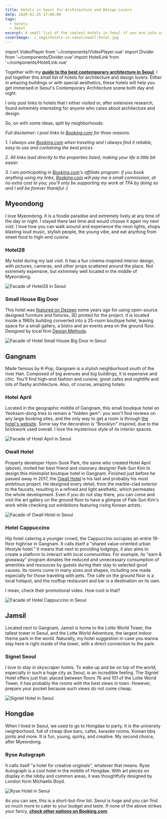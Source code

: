 ```yaml
---
title: Hotels in Seoul for Architecture and Design Lovers
date: 2020-01-25 17:00:00
tags:
  - hotels
  - Seoul
excerpt: A small list of the coolest hotels in Seoul if you are into architecture and design.
coverImage: ./_imgs/hotels-in-seoul/owall-hotel.jpg
---
```

import VideoPlayer from '~/components/VideoPlayer.vue'
import Divider from '~/components/Divider.vue'
import HotelLink from '~/components/HotelLink.vue'

Together with my **[guide to the best contemporary architecture in Seoul](/guides/seoul)**, I put together this small list of hotels for architecture and design lovers. Either in amazing buildings or with special aesthetics, these hotels will help you get immersed in Seoul's Contemporary Architecture scene both day and night.

I only post links to hotels that I either visited or, after extensive research, found extremely interesting for anyone who cares about architecture and design.

So, on with some ideas, split by neighborhoods:

<divider/>

_Full disclaimer: I post links to [Booking.com](https://www.booking.com/index.html?aid=1297569) for three reasons._

_1. I always use [Booking.com](https://www.booking.com/index.html?aid=1297569) when traveling and I always find it reliable, easy to use and containing the best prices_

_2. All links lead directly to the properties listed, making your life a little bit easier_ 

_3. I am participating in [Booking.com](https://www.booking.com/index.html?aid=1297569)'s affiliate program: if you book anything using my links, [Booking.com](https://www.booking.com/index.html?aid=1297569) will pay me a small commission, at no extra cost to you; you'll only be supporting my work at TFA by doing so and I will be forever thankful :)_

<divider/>

## Myeondong

I love Myeondong. It is a foodie paradise and extremely lively at any time of the day or night. I stayed there last time and would choose it again my next visit. I love how you can walk around and experience the neon lights, shops blasting loud music, stylish people, the young vibe, and eat anything from street food to high-end cuisine.

### Hotel28

My hotel during my last visit. It has a fun cinema-inspired interior design, with pictures, cameras, and other props scattered around the place. Not extremely expensive, but extremely well located in the middle of Myeondong.

![Facade of Hotel28 in Seoul](./_imgs/hotels-in-seoul/hotel28.jpg)

<HotelLink name="Hotel28" link="https://www.booking.com/hotel/kr/hotel28-myeongdong.en.html?aid=1297569&no_rooms=1&group_adults=1&room1=A"/>

### Small House Big Door

This hotel was [featured on Dezeen](https://www.dezeen.com/2014/11/30/design-methods-small-house-big-door-hotel-interior-furniture-branding-seoul-design-week-2014/) some years ago for using open-source designed furniture and fixtures, 3D printed for the project. It is located inside a 1960s building converted into a 25-room boutique hotel, leaving space for a small gallery, a bistro and an events area on the ground floor. Designed by local firm [Design Methods](https://www.facebook.com/wedesignmethods/).

![Facade of Hotel Small House Big Door in Seoul](./_imgs/hotels-in-seoul/small-house-big-door.jpg)

<HotelLink name="Small House Big Door" link="https://www.booking.com/hotel/kr/small-house-big-door.xu.html?aid=1297569&no_rooms=1&group_adults=1&room1=A"/>


<divider/>

## Gangnam

Made famous by K-Pop, Gangnam is a stylish neighborhood south of the river Han. Composed of big avenues and big buildings, it is expensive and chic. You'll find high-end fashion and cuisine, great cafes and nightlife and lots of flashy architecture. Also, of course, amazing hotels: 

### Hotel April

Located in the geographic middle of Gangnam, this small boutique hotel on Yeoksam-dong tries to remain a "hidden gem": you won't find reviews on any large booking sites, and the only way to get a room is through [the hotel's website](http://hotelapril.com/). Some say the decoration is "Brooklyn" inspired, due to the brickwork used overall. I love the mysterious style of its interior spaces.

![Facade of Hotel April in Seoul](./_imgs/hotels-in-seoul/hotel-april.jpg)


### Owall Hotel

Property developer Hyon-Sook Park, the same who created Hotel April (above), invited her best friend and visionary designer Paik-Sun Kim to design this minimalist boutique hotel in Gangnam. Finished just before he passed away in 2017, the [Owall Hotel](http://owallhotel.com/) is his last and probably his most ambitious project. He designed every detail, from the marble-clad exterior to the faucets, resulting in a refined and light aesthetic, which permeates the whole development. Even if you do not stay there, you can come and visit the art gallery on the ground floor to have a glimpse of Paik-Sun Kim's work while checking out exhibitions featuring rising Korean artists.

![Facade of Owall Hotel in Seoul](./_imgs/hotels-in-seoul/owall-hotel.jpg)

<HotelLink name="Owall Hotel" link="https://www.booking.com/hotel/kr/owall-seoul1.xu.html?aid=1297569&no_rooms=1&group_adults=1&room1=A"/>


### Hotel Cappuccino

Hip hotel catering a younger crowd, the Cappuccino occupies an entire 18-floor highrise in Gangnam. It calls itself a "shared value-oriented urban lifestyle hotel." It means that next to providing lodgings, it also aims to create a platform to interact with local communities. For example, its "earn & giveaway" program donates the reduced and unnecessary consumption of amenities and resources by guests during their stay to selected good causes. Its rooms come in many sizes and shapes, including one made especially for those traveling with pets. The cafe on the ground floor is a local hotspot, and the rooftop restaurant and bar is a destination on its own.

I mean, check their promotional video. How cool is that?

<VideoPlayer provider="youtube" id="BQcQ4NCQnjs"/>

![Facade of Hotel Cappuccino in Seoul](./_imgs/hotels-in-seoul/hotel-cappuccino.jpg)

<HotelLink name="Hotel Cappuccino" link="https://www.booking.com/hotel/kr/cappuccino.xu.html?aid=1297569&no_rooms=1&group_adults=1&room1=A"/>


## Jamsil

Located next to Gangnam, Jamsil is home to the Lotte World Tower, the tallest tower in Seoul, and the Lotte World Adventure, the largest indoor theme park in the world. Naturally, my hotel suggestion in case you wanna stay here is right inside of the tower, with a direct connection to the park:

### Signel Seoul

I love to stay in skyscraper hotels. To wake up and be on top of the world, especially in such a huge city as Seoul, is an incredible feeling. The Signiel Hotel offers just that: placed between floors 76 and 101 of the Lotte World Tower, it has probably the rooms with the best views in town. However, prepare your pocket because such views do not come cheap. 

![Signiel Hotel in Seoul](./_imgs/hotels-in-seoul/signiel-hotel.jpg)

<HotelLink name="Signiel Hotel" link="https://www.booking.com/hotel/kr/signiel-seoul.xu.html?aid=1297569&no_rooms=1&group_adults=1&room1=A"/>

<divider/>

## Hongdae

When I lived in Seoul, we used to go to Hongdae to party. It is the university neighborhood, full of cheap dive bars, cafes, karaoke rooms, Korean bbq joints and more. It is fun, young, quirky, and creative. My second choice, after Myeondong. 

### Ryse Autograph

It calls itself "a hotel for creative originals", whatever that means. Ryse Autograph is a cool hotel in the middle of Hongdae. With art pieces on display in the lobby and common areas, it was thoughtfully designed by London form Michaelis Boyd.

![Ryse Hotel in Seoul](./_imgs/hotels-in-seoul/ryse-hotel.jpg)

<HotelLink name="Ryse Autograph" link="https://www.booking.com/hotel/kr/ryse-autograph-collection-korea.xu.html?aid=1297569&no_rooms=1&group_adults=1&room1=A"/>

<divider/>

As you can see, this is a short-but-fine list. Seoul is huge and you can find so much more to cater to your budget and taste. If none of the above strikes your fancy, **[check other options on Booking.com](https://www.booking.com/searchresults.en.html?city=-716583&aid=1297569&no_rooms=1&group_adults=1&room1=A)**.
